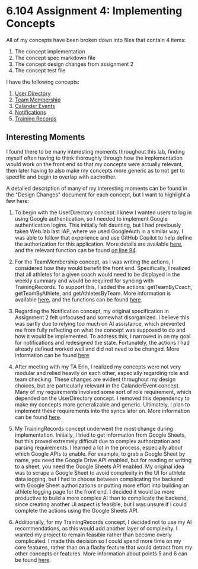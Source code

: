 # 6.104 Assignment 4: Implementing Concepts

All of my concepts have been broken down into files that contain 4 items:
1. The concept implementation
2. The concept spec markdown file 
3. The concept design changes from assignment 2
4. The concept test file

I have the following concepts:

1. [User Directory](/src/concepts/UserDirectory)
2. [Team Membership](/src/concepts/TeamMembership)
3. [Calander Events](/src/concepts/CalanderEvent)
4. [Notifications](/src/concepts/Notification)
5. [Training Records](/src/concepts/TrainingRecords)

## Interesting Moments

I found there to be many interesting moments throughout this lab, finding myself often having to think thoroughly through how the implementation would work on the front end so that my concepts were actually relevant, then later having to also make my concepts more generic as to not get to specific and begin to overlap with eachother. 


A detailed description of many of my interesting moments can be found in the "Design Changes" document for each concept, but I want to highlight a few here:

1. To begin with the UserDirectory concept: I knew I wanted users to log in using Google authentication, so I needed to implement Google authentication logins. This initially felt daunting, but I had previously taken Web.lab last IAP, where we used GoogleAuth in a similar way. I was able to follow that experience and use GitHub Copilot to help define the authorization for this application. More details are available [here](/src/concepts/UserDirectory/UserDirectoryDesignChanges.md), and the relevant function can be found [on line 94](/src/concepts/UserDirectory/UserDirectoryConcept.ts).

2. For the TeamMembership concept, as I was writing the actions, I considered how they would benefit the front end. Specifically, I realized that all athletes for a given coach would need to be displayed in the weekly summary and would be required for syncing with TrainingRecords. To support this, I added the actions: getTeamByCoach, getTeamByAthlete, and getAthletesByTeam. More information is available [here](/src/concepts/TeamMembership/TeamMembershipDesign.md), and the functions can be found [here](/src/concepts/TeamMembership/TeamMembershipConcept.ts).

3. Regarding the Notification concept, my original specification in Assignment 2 felt unfocused and somewhat disorganized. I believe this was partly due to relying too much on AI assistance, which prevented me from fully reflecting on what the concept was supposed to do and how it would be implemented. To address this, I narrowed in on my goal for notifications and redesigned the state. Fortunately, the actions I had already defined worked well and did not need to be changed. More information can be found [here](/src/concepts/Notification).

4. After meeting with my TA Erin, I realized my concepts were not very modular and relied heavily on each other, especially regarding role and team checking. These changes are evident throughout my design choices, but are particularly relevant in the CalanderEvent concept. Many of my requirements involved some sort of role requirement, which depended on the UserDirectory concept. I removed this dependency to make my concepts more generalizable and generic. Ultimately, I plan to implement these requirements into the syncs later on. More information can be found [here](/src/concepts/CalanderEvent).

5. My TrainingRecords concept underwent the most change during implementation. Initially, I tried to get information from Google Sheets, but this proved extremely difficult due to complex authorization and parsing requirements. I learned a lot in the process, especially about which Google APIs to enable. For example, to grab a Google Sheet by name, you need the Google Drive API enabled, but for reading or writing to a sheet, you need the Google Sheets API enabled. My original idea was to scrape a Google Sheet to avoid complexity in the UI for athlete data logging, but I had to choose between complicating the backend with Google Sheet authorizations or putting more effort into building an athlete logging page for the front end. I decided it would be more productive to build a more complex AI than to complicate the backend, since creating another UI aspect is feasible, but I was unsure if I could complete the actions using the Google Sheets API.

6. Additionally, for my TrainingRecords concept, I decided not to use my AI recommendations, as this would add another layer of complexity. I wanted my project to remain feasible rather than become overly complicated. I made this decision so I could spend more time on my core features, rather than on a flashy feature that would detract from my other concepts or features. More information about points 5 and 6 can be found [here](/src/concepts/TrainingRecords/TrainingRecordsDesignChanges.md).